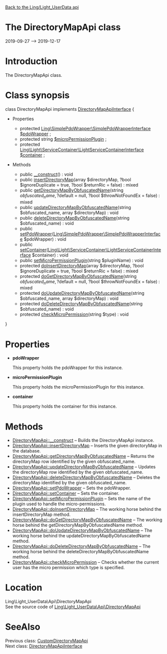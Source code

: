 [Back to the Ling/Light_UserData api](https://github.com/lingtalfi/Light_UserData/blob/master/doc/api/Ling/Light_UserData.md)



The DirectoryMapApi class
================
2019-09-27 --> 2019-12-17






Introduction
============

The DirectoryMapApi class.



Class synopsis
==============


class <span class="pl-k">DirectoryMapApi</span> implements [DirectoryMapApiInterface](https://github.com/lingtalfi/Light_UserData/blob/master/doc/api/Ling/Light_UserData/Api/DirectoryMapApiInterface.md) {

- Properties
    - protected [Ling\SimplePdoWrapper\SimplePdoWrapperInterface](https://github.com/lingtalfi/SimplePdoWrapper/blob/master/doc/api/Ling/SimplePdoWrapper/SimplePdoWrapperInterface.md) [$pdoWrapper](#property-pdoWrapper) ;
    - protected string [$microPermissionPlugin](#property-microPermissionPlugin) ;
    - protected [Ling\Light\ServiceContainer\LightServiceContainerInterface](https://github.com/lingtalfi/Light/blob/master/doc/api/Ling/Light/ServiceContainer/LightServiceContainerInterface.md) [$container](#property-container) ;

- Methods
    - public [__construct](https://github.com/lingtalfi/Light_UserData/blob/master/doc/api/Ling/Light_UserData/Api/DirectoryMapApi/__construct.md)() : void
    - public [insertDirectoryMap](https://github.com/lingtalfi/Light_UserData/blob/master/doc/api/Ling/Light_UserData/Api/DirectoryMapApi/insertDirectoryMap.md)(array $directoryMap, ?bool $ignoreDuplicate = true, ?bool $returnRic = false) : mixed
    - public [getDirectoryMapByObfuscatedName](https://github.com/lingtalfi/Light_UserData/blob/master/doc/api/Ling/Light_UserData/Api/DirectoryMapApi/getDirectoryMapByObfuscatedName.md)(string $obfuscated_name, ?$default = null, ?bool $throwNotFoundEx = false) : mixed
    - public [updateDirectoryMapByObfuscatedName](https://github.com/lingtalfi/Light_UserData/blob/master/doc/api/Ling/Light_UserData/Api/DirectoryMapApi/updateDirectoryMapByObfuscatedName.md)(string $obfuscated_name, array $directoryMap) : void
    - public [deleteDirectoryMapByObfuscatedName](https://github.com/lingtalfi/Light_UserData/blob/master/doc/api/Ling/Light_UserData/Api/DirectoryMapApi/deleteDirectoryMapByObfuscatedName.md)(string $obfuscated_name) : void
    - public [setPdoWrapper](https://github.com/lingtalfi/Light_UserData/blob/master/doc/api/Ling/Light_UserData/Api/DirectoryMapApi/setPdoWrapper.md)([Ling\SimplePdoWrapper\SimplePdoWrapperInterface](https://github.com/lingtalfi/SimplePdoWrapper/blob/master/doc/api/Ling/SimplePdoWrapper/SimplePdoWrapperInterface.md) $pdoWrapper) : void
    - public [setContainer](https://github.com/lingtalfi/Light_UserData/blob/master/doc/api/Ling/Light_UserData/Api/DirectoryMapApi/setContainer.md)([Ling\Light\ServiceContainer\LightServiceContainerInterface](https://github.com/lingtalfi/Light/blob/master/doc/api/Ling/Light/ServiceContainer/LightServiceContainerInterface.md) $container) : void
    - public [setMicroPermissionPlugin](https://github.com/lingtalfi/Light_UserData/blob/master/doc/api/Ling/Light_UserData/Api/DirectoryMapApi/setMicroPermissionPlugin.md)(string $pluginName) : void
    - protected [doInsertDirectoryMap](https://github.com/lingtalfi/Light_UserData/blob/master/doc/api/Ling/Light_UserData/Api/DirectoryMapApi/doInsertDirectoryMap.md)(array $directoryMap, ?bool $ignoreDuplicate = true, ?bool $returnRic = false) : mixed
    - protected [doGetDirectoryMapByObfuscatedName](https://github.com/lingtalfi/Light_UserData/blob/master/doc/api/Ling/Light_UserData/Api/DirectoryMapApi/doGetDirectoryMapByObfuscatedName.md)(string $obfuscated_name, ?$default = null, ?bool $throwNotFoundEx = false) : mixed
    - protected [doUpdateDirectoryMapByObfuscatedName](https://github.com/lingtalfi/Light_UserData/blob/master/doc/api/Ling/Light_UserData/Api/DirectoryMapApi/doUpdateDirectoryMapByObfuscatedName.md)(string $obfuscated_name, array $directoryMap) : void
    - protected [doDeleteDirectoryMapByObfuscatedName](https://github.com/lingtalfi/Light_UserData/blob/master/doc/api/Ling/Light_UserData/Api/DirectoryMapApi/doDeleteDirectoryMapByObfuscatedName.md)(string $obfuscated_name) : void
    - protected [checkMicroPermission](https://github.com/lingtalfi/Light_UserData/blob/master/doc/api/Ling/Light_UserData/Api/DirectoryMapApi/checkMicroPermission.md)(string $type) : void

}




Properties
=============

- <span id="property-pdoWrapper"><b>pdoWrapper</b></span>

    This property holds the pdoWrapper for this instance.
    
    

- <span id="property-microPermissionPlugin"><b>microPermissionPlugin</b></span>

    This property holds the microPermissionPlugin for this instance.
    
    

- <span id="property-container"><b>container</b></span>

    This property holds the container for this instance.
    
    



Methods
==============

- [DirectoryMapApi::__construct](https://github.com/lingtalfi/Light_UserData/blob/master/doc/api/Ling/Light_UserData/Api/DirectoryMapApi/__construct.md) &ndash; Builds the DirectoryMapApi instance.
- [DirectoryMapApi::insertDirectoryMap](https://github.com/lingtalfi/Light_UserData/blob/master/doc/api/Ling/Light_UserData/Api/DirectoryMapApi/insertDirectoryMap.md) &ndash; Inserts the given directoryMap in the database.
- [DirectoryMapApi::getDirectoryMapByObfuscatedName](https://github.com/lingtalfi/Light_UserData/blob/master/doc/api/Ling/Light_UserData/Api/DirectoryMapApi/getDirectoryMapByObfuscatedName.md) &ndash; Returns the directoryMap row identified by the given obfuscated_name.
- [DirectoryMapApi::updateDirectoryMapByObfuscatedName](https://github.com/lingtalfi/Light_UserData/blob/master/doc/api/Ling/Light_UserData/Api/DirectoryMapApi/updateDirectoryMapByObfuscatedName.md) &ndash; Updates the directoryMap row identified by the given obfuscated_name.
- [DirectoryMapApi::deleteDirectoryMapByObfuscatedName](https://github.com/lingtalfi/Light_UserData/blob/master/doc/api/Ling/Light_UserData/Api/DirectoryMapApi/deleteDirectoryMapByObfuscatedName.md) &ndash; Deletes the directoryMap identified by the given obfuscated_name.
- [DirectoryMapApi::setPdoWrapper](https://github.com/lingtalfi/Light_UserData/blob/master/doc/api/Ling/Light_UserData/Api/DirectoryMapApi/setPdoWrapper.md) &ndash; Sets the pdoWrapper.
- [DirectoryMapApi::setContainer](https://github.com/lingtalfi/Light_UserData/blob/master/doc/api/Ling/Light_UserData/Api/DirectoryMapApi/setContainer.md) &ndash; Sets the container.
- [DirectoryMapApi::setMicroPermissionPlugin](https://github.com/lingtalfi/Light_UserData/blob/master/doc/api/Ling/Light_UserData/Api/DirectoryMapApi/setMicroPermissionPlugin.md) &ndash; Sets the name of the plugin used to handle the micro-permissions.
- [DirectoryMapApi::doInsertDirectoryMap](https://github.com/lingtalfi/Light_UserData/blob/master/doc/api/Ling/Light_UserData/Api/DirectoryMapApi/doInsertDirectoryMap.md) &ndash; The working horse behind the insertDirectoryMap method.
- [DirectoryMapApi::doGetDirectoryMapByObfuscatedName](https://github.com/lingtalfi/Light_UserData/blob/master/doc/api/Ling/Light_UserData/Api/DirectoryMapApi/doGetDirectoryMapByObfuscatedName.md) &ndash; The working horse behind the getDirectoryMapByObfuscatedName method.
- [DirectoryMapApi::doUpdateDirectoryMapByObfuscatedName](https://github.com/lingtalfi/Light_UserData/blob/master/doc/api/Ling/Light_UserData/Api/DirectoryMapApi/doUpdateDirectoryMapByObfuscatedName.md) &ndash; The working horse behind the updateDirectoryMapByObfuscatedName method.
- [DirectoryMapApi::doDeleteDirectoryMapByObfuscatedName](https://github.com/lingtalfi/Light_UserData/blob/master/doc/api/Ling/Light_UserData/Api/DirectoryMapApi/doDeleteDirectoryMapByObfuscatedName.md) &ndash; The working horse behind the deleteDirectoryMapByObfuscatedName method.
- [DirectoryMapApi::checkMicroPermission](https://github.com/lingtalfi/Light_UserData/blob/master/doc/api/Ling/Light_UserData/Api/DirectoryMapApi/checkMicroPermission.md) &ndash; Checks whether the current user has the micro permission which type is specified.





Location
=============
Ling\Light_UserData\Api\DirectoryMapApi<br>
See the source code of [Ling\Light_UserData\Api\DirectoryMapApi](https://github.com/lingtalfi/Light_UserData/blob/master/Api/DirectoryMapApi.php)



SeeAlso
==============
Previous class: [CustomDirectoryMapApi](https://github.com/lingtalfi/Light_UserData/blob/master/doc/api/Ling/Light_UserData/Api/Custom/CustomDirectoryMapApi.md)<br>Next class: [DirectoryMapApiInterface](https://github.com/lingtalfi/Light_UserData/blob/master/doc/api/Ling/Light_UserData/Api/DirectoryMapApiInterface.md)<br>

